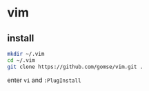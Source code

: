 # vim

## install

```bash
mkdir ~/.vim
cd ~/.vim
git clone https://github.com/gomse/vim.git .
```

enter `vi` and `:PlugInstall`

